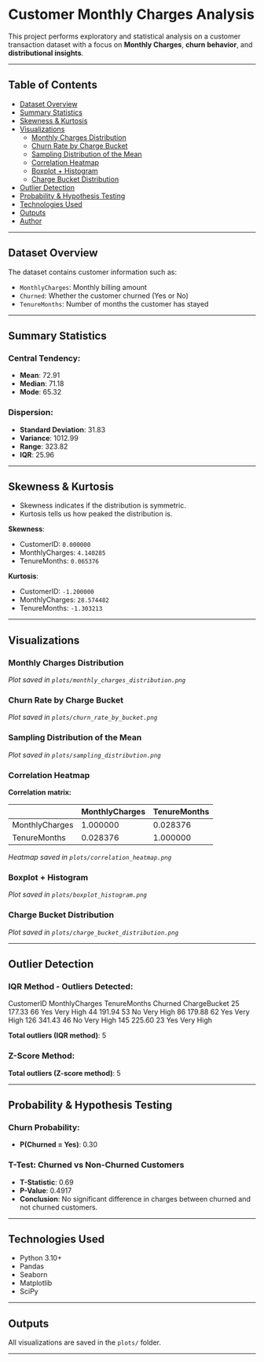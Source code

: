 # Customer Monthly Charges Analysis

This project performs exploratory and statistical analysis on a customer transaction dataset with a focus on **Monthly Charges**, **churn behavior**, and **distributional insights**.

---

## Table of Contents

- [Dataset Overview](#dataset-overview)
- [Summary Statistics](#summary-statistics)
- [Skewness & Kurtosis](#skewness--kurtosis)
- [Visualizations](#visualizations)
  - [Monthly Charges Distribution](#monthly-charges-distribution)
  - [Churn Rate by Charge Bucket](#churn-rate-by-charge-bucket)
  - [Sampling Distribution of the Mean](#sampling-distribution-of-the-mean)
  - [Correlation Heatmap](#correlation-heatmap)
  - [Boxplot + Histogram](#boxplot--histogram)
  - [Charge Bucket Distribution](#charge-bucket-distribution)
- [Outlier Detection](#outlier-detection)
- [Probability & Hypothesis Testing](#probability--hypothesis-testing)
- [Technologies Used](#technologies-used)
- [Outputs](#outputs)
- [Author](#author)

---

## Dataset Overview

The dataset contains customer information such as:

- `MonthlyCharges`: Monthly billing amount
- `Churned`: Whether the customer churned (Yes or No)
- `TenureMonths`: Number of months the customer has stayed

---

## Summary Statistics

### Central Tendency:
- **Mean**: 72.91  
- **Median**: 71.18  
- **Mode**: 65.32  

### Dispersion:
- **Standard Deviation**: 31.83  
- **Variance**: 1012.99  
- **Range**: 323.82  
- **IQR**: 25.96  

---

## Skewness & Kurtosis

- Skewness indicates if the distribution is symmetric.
- Kurtosis tells us how peaked the distribution is.

**Skewness**:
- CustomerID: `0.000000`
- MonthlyCharges: `4.140285`
- TenureMonths: `0.065376`

**Kurtosis**:
- CustomerID: `-1.200000`
- MonthlyCharges: `28.574482`
- TenureMonths: `-1.303213`

---

## Visualizations

### Monthly Charges Distribution
*Plot saved in `plots/monthly_charges_distribution.png`*

### Churn Rate by Charge Bucket
*Plot saved in `plots/churn_rate_by_bucket.png`*

### Sampling Distribution of the Mean
*Plot saved in `plots/sampling_distribution.png`*

### Correlation Heatmap

**Correlation matrix:**

|                | MonthlyCharges | TenureMonths |
|----------------|----------------|---------------|
| MonthlyCharges | 1.000000       | 0.028376      |
| TenureMonths   | 0.028376       | 1.000000      |

*Heatmap saved in `plots/correlation_heatmap.png`*

### Boxplot + Histogram
*Plot saved in `plots/boxplot_histogram.png`*

### Charge Bucket Distribution
*Plot saved in `plots/charge_bucket_distribution.png`*

---

## Outlier Detection

### IQR Method - Outliers Detected:
CustomerID MonthlyCharges TenureMonths Churned ChargeBucket
25 177.33 66 Yes Very High
44 191.94 53 No Very High
86 179.88 62 Yes Very High
126 341.43 46 No Very High
145 225.60 23 Yes Very High

**Total outliers (IQR method)**: 5

### Z-Score Method:
**Total outliers (Z-score method)**: 5

---

## Probability & Hypothesis Testing

### Churn Probability:
- **P(Churned = Yes)**: 0.30

### T-Test: Churned vs Non-Churned Customers
- **T-Statistic**: 0.69  
- **P-Value**: 0.4917  
- **Conclusion**: No significant difference in charges between churned and not churned customers.

---

## Technologies Used

- Python 3.10+
- Pandas
- Seaborn
- Matplotlib
- SciPy

---

## Outputs

All visualizations are saved in the `plots/` folder.

---



